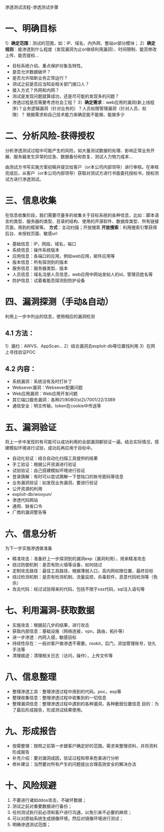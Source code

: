 渗透测试流程-渗透测试步骤

# 一、明确目标
1）**确定范围**：测试的范围，如：IP、域名、内外网、整站or部分模块；
2）**确定规则**：能渗透到什么程度（发现漏洞为止or继续利用漏洞）、时间限制、能否修改上传、能否提权...

 - 目标系统介绍、重点保护对象及特性。
 - 是否允许数据破坏？
 - 是否允许阻断业务正常运行？
 - 测试之前是否应当知会相关部门接口人？
 - 接入方式？外网和内网？
 - 测试是发现问题就算成功，还是尽可能的发现多的问题？
 - 渗透过程是否需要考虑社会工程？
3）**确定需求**：web应用的漏洞(新上线程序)？业务逻辑漏洞（针对业务的）？人员权限管理漏洞（针对人员、权限）？
根据需求和自己技术能力来确定能不能做、能做多少

# 二、分析风险-获得授权
分析渗透测试过程中可能产生的风险，如大量测试数据的处理、影响正常业务开展、服务器发生异常的应急、数据备份和恢复、测试人力物力成本...

由测试方书写实施方案初稿并提交给客户（or本公司内部领导）进行审核。在审核完成后，从客户（or本公司内部领导）获取对测试方进行书面委托授权书，授权测试方进行渗透测试。

# 三、信息收集
在信息收集阶段，我们需要尽量多的收集关于目标系统的各种信息，比如：脚本语言的类型、服务器的类型、目录的结构、使用的开源软件、数据库类型、所有链接页面，用到的框架等。
**方式**：主动扫描；开放搜索
**开放搜索**：利用搜索引擎获得后台、未授权页面、敏感url
 - 基础信息：IP，网段，域名，端口
 - 系统信息：操作系统版本
 - 应用信息：各端口的应用，例如web应用，邮件应用等
 - 版本信息：所有探测到的版本
 - 服务信息：服务器类型、版本
 - 人员信息：域名注册人员信息，web应用中网站发帖人的id，管理员姓名等
 - 防护信息：试着看能否探测到防护设备

# 四、漏洞探测（手动&自动）
利用上一步中列出的信息，使用相应的漏洞检测

## 4.1 方法：
1）漏扫：AWVS、AppScan...
2）结合漏洞去exploit-db等位置找利用
3）在网上寻找验证POC

## 4.2 内容：
 - 系统漏洞：系统没有及时打补丁
 - Websever漏洞：Websever配置问题
 - Web应用漏洞：Web应用开发问题
 - 其它端口服务漏洞：各种21/8080(st2)/7001/22/3389
 - 通信安全：明文传输，token在cookie中传送等

# 五、漏洞验证
将上一步中发现的有可能可以成功利用的全部漏洞都验证一遍。结合实际情况，搭建模拟环境进行试验，成功后再应用于目标中。

 - 自动化验证：结合自动化扫描工具提供的结果
 - 手工验证：根据公开资源进行验证
 - 试验验证：自己搭建模拟环境进行验证
 - 登录猜解：有时可以尝试猜解一下登陆口的账号密码等信息
 - 业务漏洞验证：如发现业务漏洞，要进行验证
 - 公开资源的利用
  - exploit-db/wooyun/
  - 渗透代码网站
  - 通用、缺省口令
  - 厂商的漏洞警告等

# 六、信息分析
为下一步实施渗透做准备
 - 精准攻击：准备好上一步探测到的漏洞exp（漏洞利用），用来精准攻击
 - 绕过防御机制：是否有防火墙等设备，如何绕过
 - 定制攻击路径：最佳工具路径，根据薄弱入口，高内网权限位置，最终目标
 - 绕过检测机制：是否有检测机制，流量监控，杀毒软件，恶意代码检测等（免杀）
 - 攻击代码：经过试验得来的代码，包括不限于xss代码，sql注入语句等

# 七、利用漏洞-获取数据
 - 实施攻击：根据前几步的结果，进行攻击
 - 获取内部信息：基础设施（网络连接，vpn，路由，拓扑等）
 - 进一步渗透：内网入侵，敏感目标
 - 持续性存在：一般对客户做渗透不需要。rookit，后门，添加管理账号，驻扎手法等
 - 清理痕迹：清理相关日志（访问，操作），上传文件等

# 八、信息整理
 - 整理渗透工具：整理渗透过程中用到的代码，poc，exp等
 - 整理收集信息：整理渗透过程中收集到的一切信息
 - 整理漏洞信息：整理渗透过程中遇到的各种漏洞，各种脆弱位置信息
目的：为了最后形成报告，形成测试结果使用。

# 九、形成报告
 - 按需整理：按照之前第一步跟客户确定好的范围，需求来整理资料，并将资料形成报告
 - 补充介绍：要对漏洞成因，验证过程和带来危害进行分析
 - 修补建议：当然要对所有产生的问题提出合理高效安全的解决办法

# 十、风险规避
 1. 不要进行诸如ddos攻击，不破坏数据；
 2. 测试之前对重要数据进行备份；
 3. 任何测试执行前必须和客户进行沟通，以免引来不必要的麻烦；
 4. 可以对原始系统生成镜像环境，然后对镜像环境进行测试；
 5. 明确渗透测试范围；